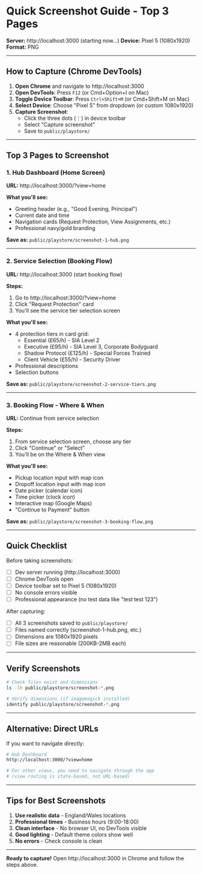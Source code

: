 # Quick Screenshot Guide - Top 3 Pages

**Server:** http://localhost:3000 (starting now...)
**Device:** Pixel 5 (1080x1920)
**Format:** PNG

---

## How to Capture (Chrome DevTools)

1. **Open Chrome** and navigate to http://localhost:3000
2. **Open DevTools**: Press `F12` (or Cmd+Option+I on Mac)
3. **Toggle Device Toolbar**: Press `Ctrl+Shift+M` (or Cmd+Shift+M on Mac)
4. **Select Device**: Choose "Pixel 5" from dropdown (or custom 1080x1920)
5. **Capture Screenshot**:
   - Click the three dots (⋮) in device toolbar
   - Select "Capture screenshot"
   - Save to `public/playstore/`

---

## Top 3 Pages to Screenshot

### 1. Hub Dashboard (Home Screen)
**URL:** http://localhost:3000/?view=home

**What you'll see:**
- Greeting header (e.g., "Good Evening, Principal")
- Current date and time
- Navigation cards (Request Protection, View Assignments, etc.)
- Professional navy/gold branding

**Save as:** `public/playstore/screenshot-1-hub.png`

---

### 2. Service Selection (Booking Flow)
**URL:** http://localhost:3000 (start booking flow)

**Steps:**
1. Go to http://localhost:3000/?view=home
2. Click "Request Protection" card
3. You'll see the service tier selection screen

**What you'll see:**
- 4 protection tiers in card grid:
  - Essential (£65/h) - SIA Level 2
  - Executive (£95/h) - SIA Level 3, Corporate Bodyguard
  - Shadow Protocol (£125/h) - Special Forces Trained
  - Client Vehicle (£55/h) - Security Driver
- Professional descriptions
- Selection buttons

**Save as:** `public/playstore/screenshot-2-service-tiers.png`

---

### 3. Booking Flow - Where & When
**URL:** Continue from service selection

**Steps:**
1. From service selection screen, choose any tier
2. Click "Continue" or "Select"
3. You'll be on the Where & When view

**What you'll see:**
- Pickup location input with map icon
- Dropoff location input with map icon
- Date picker (calendar icon)
- Time picker (clock icon)
- Interactive map (Google Maps)
- "Continue to Payment" button

**Save as:** `public/playstore/screenshot-3-booking-flow.png`

---

## Quick Checklist

Before taking screenshots:
- [ ] Dev server running (http://localhost:3000)
- [ ] Chrome DevTools open
- [ ] Device toolbar set to Pixel 5 (1080x1920)
- [ ] No console errors visible
- [ ] Professional appearance (no test data like "test test 123")

After capturing:
- [ ] All 3 screenshots saved to `public/playstore/`
- [ ] Files named correctly (screenshot-1-hub.png, etc.)
- [ ] Dimensions are 1080x1920 pixels
- [ ] File sizes are reasonable (200KB-2MB each)

---

## Verify Screenshots

```bash
# Check files exist and dimensions
ls -lh public/playstore/screenshot-*.png

# Verify dimensions (if imagemagick installed)
identify public/playstore/screenshot-*.png
```

---

## Alternative: Direct URLs

If you want to navigate directly:

```bash
# Hub Dashboard
http://localhost:3000/?view=home

# For other views, you need to navigate through the app
# (view routing is state-based, not URL-based)
```

---

## Tips for Best Screenshots

1. **Use realistic data** - England/Wales locations
2. **Professional times** - Business hours (9:00-18:00)
3. **Clean interface** - No browser UI, no DevTools visible
4. **Good lighting** - Default theme colors show well
5. **No errors** - Check console is clean

---

**Ready to capture!** Open http://localhost:3000 in Chrome and follow the steps above.
